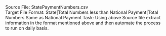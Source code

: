 Source File: StatePaymentNumbers.csv <br />
Target File Format: State|Total Numbers less than National Payment|Total Numbers Same as National Payment
Task: Using above Source file extract information in the format mentioned above and then automate the process to run on daily basis.



